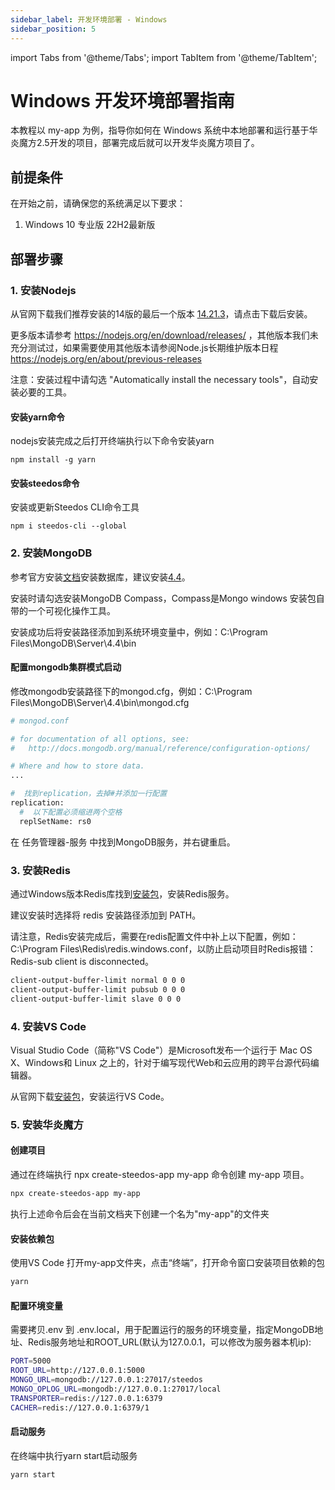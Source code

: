 ```yaml
---
sidebar_label: 开发环境部署 - Windows
sidebar_position: 5
---
```


import Tabs from '@theme/Tabs';
import TabItem from '@theme/TabItem';

# Windows 开发环境部署指南

本教程以 my-app 为例，指导你如何在 Windows 系统中本地部署和运行基于华炎魔方2.5开发的项目，部署完成后就可以开发华炎魔方项目了。

## 前提条件

在开始之前，请确保您的系统满足以下要求：

1. Windows 10 专业版 22H2最新版

## 部署步骤

### 1. 安装Nodejs

从官网下载我们推荐安装的14版的最后一个版本 [14.21.3](https://nodejs.org/download/release/v14.21.3/node-v14.21.3-x64.msi)，请点击下载后安装。

更多版本请参考 https://nodejs.org/en/download/releases/ ，其他版本我们未充分测试过，如果需要使用其他版本请参阅Node.js长期维护版本日程 https://nodejs.org/en/about/previous-releases

注意：安装过程中请勾选 "Automatically install the necessary tools"，自动安装必要的工具。

#### 安装yarn命令

nodejs安装完成之后打开终端执行以下命令安装yarn

```
npm install -g yarn
```

#### 安装steedos命令

安装或更新Steedos CLI命令工具

```
npm i steedos-cli --global
```

### 2. 安装MongoDB

参考官方安装[文档](https://www.mongodb.com/docs/v4.4/tutorial/install-mongodb-on-windows/)安装数据库，建议安装[4.4](https://fastdl.mongodb.org/windows/mongodb-windows-x86_64-4.4.27-rc0-signed.msi)。

安装时请勾选安装MongoDB Compass，Compass是Mongo windows 安装包自带的一个可视化操作工具。

安装成功后将安装路径添加到系统环境变量中，例如：C:\Program Files\MongoDB\Server\4.4\bin

#### 配置mongodb集群模式启动
修改mongodb安装路径下的mongod.cfg，例如：C:\Program Files\MongoDB\Server\4.4\bin\mongod.cfg

```bash
# mongod.conf

# for documentation of all options, see:
#   http://docs.mongodb.org/manual/reference/configuration-options/

# Where and how to store data.
...

#  找到replication，去掉#并添加一行配置
replication:
  #  以下配置必须缩进两个空格
  replSetName: rs0
```

在 任务管理器-服务 中找到MongoDB服务，并右键重启。

### 3. 安装Redis

通过Windows版本Redis库找到[安装包](https://www-steedos-com.oss-cn-beijing.aliyuncs.com/steedos/platform/bin/redis/Redis-x64-3.2.100.msi)，安装Redis服务。

建议安装时选择将 redis 安装路径添加到 PATH。

请注意，Redis安装完成后，需要在redis配置文件中补上以下配置，例如：C:\Program Files\Redis\redis.windows.conf，以防止启动项目时Redis报错：Redis-sub client is disconnected。

```bash
client-output-buffer-limit normal 0 0 0
client-output-buffer-limit pubsub 0 0 0
client-output-buffer-limit slave 0 0 0
```

### 4. 安装VS Code

Visual Studio Code（简称"VS Code"）是Microsoft发布一个运行于 Mac OS X、Windows和 Linux 之上的，针对于编写现代Web和云应用的跨平台源代码编辑器。

从官网下载[安装包](https://vscode.download.prss.microsoft.com/dbazure/download/stable/0ee08df0cf4527e40edc9aa28f4b5bd38bbff2b2/VSCodeUserSetup-x64-1.85.1.exe)，安装运行VS Code。


### 5. 安装华炎魔方

#### 创建项目

通过在终端执行 npx create-steedos-app my-app 命令创建 my-app 项目。

```bash
npx create-steedos-app my-app
```

执行上述命令后会在当前文档夹下创建一个名为"my-app"的文件夹

#### 安装依赖包
使用VS Code 打开my-app文件夹，点击“终端”，打开命令窗口安装项目依赖的包

```bash
yarn
```

#### 配置环境变量
需要拷贝.env 到 .env.local，用于配置运行的服务的环境变量，指定MongoDB地址、Redis服务地址和ROOT_URL(默认为127.0.0.1，可以修改为服务器本机ip):

```bash
PORT=5000
ROOT_URL=http://127.0.0.1:5000
MONGO_URL=mongodb://127.0.0.1:27017/steedos
MONGO_OPLOG_URL=mongodb://127.0.0.1:27017/local
TRANSPORTER=redis://127.0.0.1:6379
CACHER=redis://127.0.0.1:6379/1
```

#### 启动服务

在终端中执行yarn start启动服务

```bash
yarn start
```
